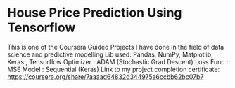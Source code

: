 # House Price Prediction Using Tensorflow
This is one of the Coursera Guided Projects I have done in the field of data science and predictive modelling
Lib used: Pandas, NumPy, Matplotlib, Keras , Tensorflow
Optimizer : ADAM (Stochastic Grad Descent)
Loss Func : MSE
Model : Sequential (Keras)
Link to my project completion certificate: https://coursera.org/share/7aaaad64832d344975a6ccbb62bc07b7
